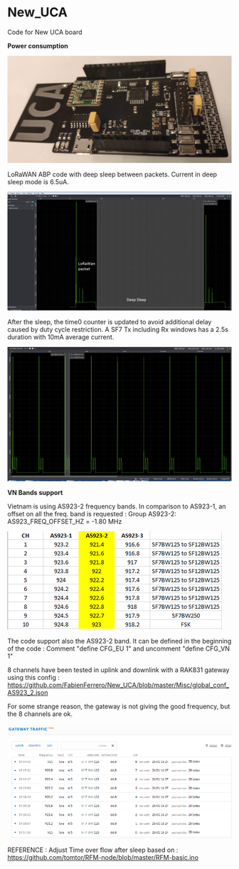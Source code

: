 # New_UCA
Code for New UCA board

**Power consumption**

![UCA](https://github.com/FabienFerrero/New_UCA/blob/master/Misc/UCA.png "UCA")

LoRaWAN ABP code with deep sleep between packets.
Current in deep sleep mode is 6.5uA.

![LoRaWan power](https://github.com/FabienFerrero/New_UCA/blob/master/Misc/lorawan.png "LoRaWan power")

After the sleep, the time0 counter is updated to avoid additional delay caused by duty cycle restriction.
A SF7 Tx including Rx windows has a 2.5s duration with 10mA average current.

![LoRaWan power2](https://github.com/FabienFerrero/New_UCA/blob/master/Misc/lorawan2.png "LoRaWan power2")

**VN Bands support**

Vietnam is using AS923-2 frequency bands. In comparison to AS923-1, an offset on all the freq. band is requested :
Group AS923-2: AS923_FREQ_OFFSET_HZ  = -1.80 MHz

![AS923-2](https://github.com/FabienFerrero/New_UCA/blob/master/Misc/AS923-2.png "AS923-2")


The code support also the AS923-2 band.
It can be defined in the beginning of the code : 
Comment "define CFG_EU 1" and uncomment "define CFG_VN 1"

8 channels have been tested in uplink and downlink with a RAK831 gateway using this config :
https://github.com/FabienFerrero/New_UCA/blob/master/Misc/global_conf_AS923_2.json

For some strange reason, the gateway is not giving the good frequency, but the 8 channels are ok.

![VN](https://github.com/FabienFerrero/New_UCA/blob/master/Misc/VN_bands.png "VN")

REFERENCE : 
Adjust Time over flow after sleep based on : 
https://github.com/tomtor/RFM-node/blob/master/RFM-basic.ino

